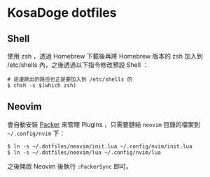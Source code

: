 # KosaDoge dotfiles

## Shell
使用 zsh ，透過 Homebrew 下載後再將 Homebrew 版本的 zsh 加入到 /etc/shells 內，之後透過以下指令修改預設 Shell ：

```shell
# 這邊跳出的路徑也正是要加入到 /etc/shells 的
$ chsh -s $(which zsh)
```


## Neovim
會自動安裝 [Packer](https://github.com/wbthomason/packer.nvim) 來管理 Plugins ，只需要鏈結 `neovim` 目錄的檔案到 `~/.config/nvim` 下：

```shell
$ ln -s ~/.dotfiles/neovim/init.lua ~/.config/nvim/init.lua
$ ln -s ~/.dotfiles/neovim/lua ~/.config/nvim/lua
```

之後開啟 Neovim 後執行 `:PackerSync` 即可。